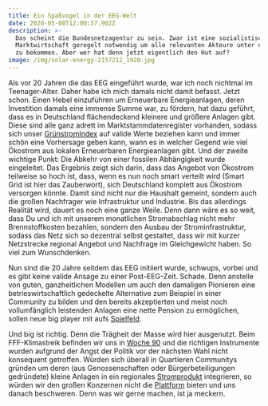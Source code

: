 ```yaml
---
title: Ein Spaßvogel in der EEG-Welt
date: 2020-05-08T12:00:57.902Z
description: >-
  Das scheint die Bundesnetzagentur zu sein. Zwar ist eine sozialistische
  Marktwirtschaft geregelt notwendig um alle relevanten Akteure unter einen Hut
  zu bekommen. Aber wer hat denn jetzt eigentlich den Hut auf?
image: /img/solar-energy-2157212_1920.jpg
---
```

Als vor 20 Jahren die das EEG eingeführt wurde, war ich noch nichtmal im Teenager-Alter. Daher habe ich mich damals nicht damit befasst. Jetzt schon. Einen Hebel einzuführen um Erneuerbare Energieanlagen, deren Investition damals eine immense Summe war, zu fördern, hat dazu geführt, dass es in Deutschland flächendeckend kleinere und größere Anlagen gibt. Diese sind alle ganz adrett im Marktstammdatenregister vorhanden, sodass sich unser [GrünstromIndex](https://gruenstromindex.de/) auf valide Werte beziehen kann und immer schön eine Vorhersage geben kann, wann es in welcher Gegend wie viel Ökostrom aus lokalen Erneuerbaren Energieanlagen gibt. Und der zweite wichtige Punkt: Die Abkehr von einer fossilen Abhängigkeit wurde eingeleitet. Das Ergebnis zeigt sich darin, dass das Angebot von Ökostrom teilweise so hoch ist, dass, wenn es nun noch smart verteilt wird (Smart Grid ist hier das Zauberwort), sich Deutschland komplett aus Ökostrom versorgen könnte. Damit sind nicht nur die Haushalt gemeint, sondern auch die großen Nachfrager wie Infrastruktur und Industrie. Bis das allerdings Realität wird, dauert es noch eine ganze Weile. Denn dann wäre es so weit, dass Du und ich mit unserem monatlichen Stromabschlag nicht mehr Brennstoffkosten bezahlen, sondern den Ausbau der Strominfrastruktur, sodass das Netz sich so dezentral selbst gestaltet, dass wir mit kurzer Netzstrecke regional Angebot und Nachfrage im Gleichgewicht haben. So viel zum Wunschdenken. 

Nun sind die 20 Jahre seitdem das EEG initiiert wurde, schwups, vorbei und es gibt keine valide Ansage zu einer Post-EEG-Zeit. Schade. Denn anstelle von guten, ganzheitlichen Modellen um auch den damaligen Pionieren eine betrieswirtschaftlich gedeckelte Alternative zum Beispiel in einer Community zu bilden und den bereits akzeptierten und meist noch vollumfänglich leistenden Anlagen eine nette Pension zu ermöglichen, sollen neue big player mit aufs [Spielfeld](https://www.pv-magazine.de/2020/05/06/prosumermodell-mit-aggregatoren-wer-fuellt-diese-luecke/). 

Und big ist richtig. Denn die Trägheit der Masse wird hier ausgenutzt. Beim FFF-Klimastreik befinden wir uns in [Woche 90](https://www.instagram.com/p/B_7Ey-LpcrI/?utm_source=ig_web_copy_link) und die richtigen Instrumente wurden aufgrund der Angst der Politik vor der nächsten Wahl nicht konsequent getroffen. Würden sich überall in Quartieren Communitys gründen um deren (aus Genossenschaften oder Bürgerbeteiligungen gedründete) kleine Anlagen in ein regionales [Stromprodukt](https://www.corrently.de/community.html) integrieren, so würden wir den großen Konzernen nicht die [Plattform](https://electrek.co/2020/05/03/tesla-autobidder-new-product-electric-utility/) bieten und uns danach beschweren. Denn was wir gerne machen, ist ja meckern.
